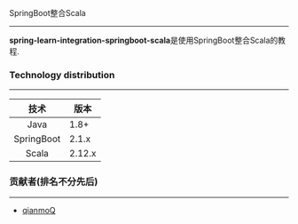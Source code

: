 SpringBoot整合Scala

---

**spring-learn-integration-springboot-scala**是使用SpringBoot整合Scala的教程.

### Technology distribution

---

|技术|版本|
|:---:|---|
|Java|1.8+|
|SpringBoot|2.1.x|
|Scala|2.12.x|

### 贡献者(排名不分先后)

---

- [qianmoQ](https://github.com/qianmoQ)
